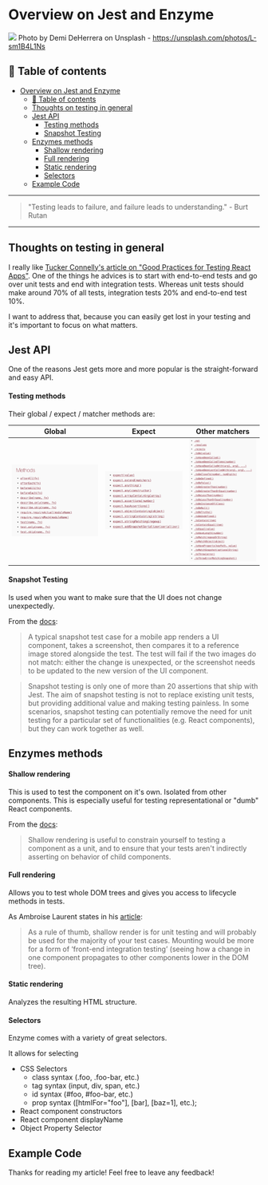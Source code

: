 # Overview on Jest and Enzyme 
[<img src="https://images.unsplash.com/photo-1461023058943-07fcbe16d735?dpr=2&auto=format&fit=crop&w=1080&h=721&q=80&cs=tinysrgb&crop=">](
https://unsplash.com/photos/L-sm1B4L1Ns)
Photo by Demi DeHerrera on Unsplash - https://unsplash.com/photos/L-sm1B4L1Ns


## 📄 Table of contents

<!-- TOC -->

- [Overview on Jest and Enzyme](#overview-on-jest-and-enzyme)
  - [📄 Table of contents](#📄-table-of-contents)
  - [Thoughts on testing in general](#thoughts-on-testing-in-general)
  - [Jest API](#jest-api)
      - [Testing methods](#testing-methods)
      - [Snapshot Testing](#snapshot-testing)
  - [Enzymes methods](#enzymes-methods)
      - [Shallow rendering](#shallow-rendering)
      - [Full rendering](#full-rendering)
      - [Static rendering](#static-rendering)
      - [Selectors](#selectors)
  - [Example Code](#example-code)

<!-- /TOC -->

---
>"Testing leads to failure, and failure leads to understanding." - Burt Rutan
---

## Thoughts on testing in general

I really like [Tucker Connelly's article on "Good Practices for Testing React Apps"](https://medium.com/@TuckerConnelly/good-practices-for-testing-react-apps-3a64154fa3b1). One of the things he advices is to start with end-to-end tests and go over unit tests and end with integration tests. Whereas unit tests should make around 70% of all tests, integration tests 20% and end-to-end test 10%. 

I want to address that, because you can easily get lost in your testing and it's important to focus on what matters.


## Jest API

One of the reasons Jest gets more and more popular is the straight-forward and easy API.

#### Testing methods

Their global /  expect / matcher methods are:

|Global|Expect|Other matchers|
|---|---|---|
|[![screenshot](../assets/TESTREACT/globals.png)](https://facebook.github.io/jest/docs/en/api.html#methods)|[![screenshot](../assets/TESTREACT/expect.png)](https://facebook.github.io/jest/docs/en/api.html#methods)|[![screenshot](../assets/TESTREACT/matcherMethods.png)](https://facebook.github.io/jest/docs/en/api.html#methods)|

#### Snapshot Testing

Is used when you want to make sure that the UI does not change unexpectedly. 

From the [docs](https://facebook.github.io/jest/docs/en/snapshot-testing.html):

> A typical snapshot test case for a mobile app renders a UI component, takes a screenshot, then compares it to a reference image stored alongside the test. The test will fail if the two images do not match: either the change is unexpected, or the screenshot needs to be updated to the new version of the UI component.


> Snapshot testing is only one of more than 20 assertions that ship with Jest. The aim of snapshot testing is not to replace existing unit tests, but providing additional value and making testing painless. In some scenarios, snapshot testing can potentially remove the need for unit testing for a particular set of functionalities (e.g. React components), but they can work together as well.


## Enzymes methods

#### Shallow rendering

This is used to test the component on it's own. Isolated from other components. This is especially useful for testing representational or "dumb" React components.

From the [docs](http://airbnb.io/enzyme/docs/api/shallow.html):
> Shallow rendering is useful to constrain yourself to testing a component as a unit, and to ensure that your tests aren't indirectly asserting on behavior of child components.

#### Full rendering

Allows you to test whole DOM trees and gives you access to lifecycle methods in tests. 

As Ambroise Laurent states in his [article](https://www.theodo.fr/blog/2017/04/enzyme-fast-and-simple-react-testing/):
> As a rule of thumb, shallow render is for unit testing and will probably be used for the majority of your test cases. Mounting would be more for a form of ‘front-end integration testing’ (seeing how a change in one component propagates to other components lower in the DOM tree).

#### Static rendering

Analyzes the resulting HTML structure. 

#### Selectors

Enzyme comes with a variety of great selectors. 

It allows for selecting

- CSS Selectors
  - class syntax (.foo, .foo-bar, etc.)
  - tag syntax (input, div, span, etc.)
  - id syntax (#foo, #foo-bar, etc.)
  - prop syntax ([htmlFor="foo"], [bar], [baz=1], etc.);
- React component constructors
- React component displayName
- Object Property Selector

## Example Code





Thanks for reading my article! Feel free to leave any feedback! 


<!-- Written by Daniel Deutsch (deudan1010@gmail.com) -->
